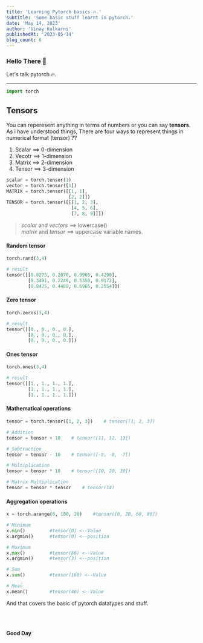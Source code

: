 ```yaml
---
title: 'Learning Pytorch basics 🔥.'
subtitle: 'Some basic stuff learnt in pytorch.'
date: 'May 14, 2023'
author: 'Vinay Kulkarni'
publishedAt: '2023-05-14'
blog_count: 6
---
```


### Hello There 🐼

Let's talk pytorch 🔥.

---

```python
import torch
```

## Tensors

You can reperesent anything in terms of numbers or you can say **tensors**. As i have understood things, There are four ways to represent things in numerical format (tensor) ??

1. Scalar ==> 0-dimension
2. Vecotr ==> 1-dimension
3. Matrix ==> 2-dimension
4. Tensor ==> 3-dimension

```python
scalar = torch.tensor(1)
vector = torch.tensor([1])
MATRIX = torch.tensor([[1, 1],
                       [2, 2]])
TENSOR = torch.tensor([[[1, 2, 3],
                        [4, 5, 6],
                        [7, 8, 9]]])
```

> _scalar_ and _vectors_ ==> lowercase() <br/> _matrix_ and _tensor_ ==> uppercase variable names.

#### **Random tensor**

```python
torch.rand(3,4)

# result
tensor([[0.8275, 0.2870, 0.9965, 0.4298],
        [0.3491, 0.2249, 0.5350, 0.9172],
        [0.8425, 0.4480, 0.6965, 0.2554]])
```

#### **Zero tensor**

```python
torch.zeros(3,4)

# result
tensor([[0., 0., 0., 0.],
        [0., 0., 0., 0.],
        [0., 0., 0., 0.]])
```

#### **Ones tensor**

```python
torch.ones(3,4)

# result
tensor([[1., 1., 1., 1.],
        [1., 1., 1., 1.],
        [1., 1., 1., 1.]])
```

#### **Mathematical operations**

```python
tensor = torch.tensor([1, 2, 3])    # tensor([1, 2, 3])

# Addition
tensor = tensor + 10    # tensor([11, 12, 13])

# Subtraction
tensor = tensor - 10    # tensor([-9, -8, -7])

# Multiplication
tensor = tensor * 10    # tensor([10, 20, 30])

# Matrix Multiplication
tensor = tensor * tensor    # tensor(14)
```

#### **Aggregation operations**

```python
x = torch.arange(0, 100, 20)    #tensor([0, 20, 60, 80])

# Minimum
x.min()         #tensor(0) <--Value
x.argmin()      #tensor(0) <--position

# Maximum
x.max()         #tensor(80) <--Value
x.argmin()      #tensor(3) <--position

# Sum
x.sum()         #tensor(160) <--Value

# Mean
x.mean()        #tensor(40) <--Value
```

And that covers the basic of pytorch datatypes and stuff.

<br/>
<br/>

**Good Day**
